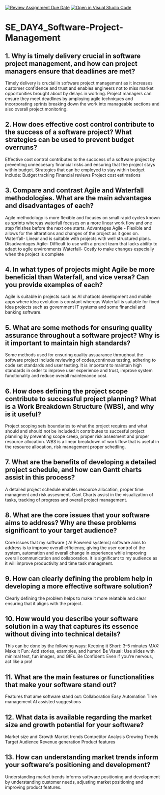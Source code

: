 [![Review Assignment Due Date](https://classroom.github.com/assets/deadline-readme-button-22041afd0340ce965d47ae6ef1cefeee28c7c493a6346c4f15d667ab976d596c.svg)](https://classroom.github.com/a/9pw6JKcu)
[![Open in Visual Studio Code](https://classroom.github.com/assets/open-in-vscode-2e0aaae1b6195c2367325f4f02e2d04e9abb55f0b24a779b69b11b9e10269abc.svg)](https://classroom.github.com/online_ide?assignment_repo_id=18456478&assignment_repo_type=AssignmentRepo)
# SE_DAY4_Software-Project-Management
## 1. Why is timely delivery crucial in software project management, and how can project managers ensure that deadlines are met?
Timely delivery is crucial in software project management as it increases customer confidence and trust and enables engineers not to miss market opportunities brought about by delays in working.
Project managers can ensure they meet deadlines by amploying agile techniques and incorporating sprints breaking down the work into manageable sections and also overall project monitoring.
## 2. How does effective cost control contribute to the success of a software project? What strategies can be used to prevent budget overruns?
Effective cost control contributes to the succcess of a software project by preventing unneccesary financial risks and ensuring that the project stays within budget.
Strategies that can be employed to stay within budget include:
Budget tracking 
Financial reviews
Project cost estimations 
## 3. Compare and contrast Agile and Waterfall methodologies. What are the main advantages and disadvantages of each?
Agile methodology is more flexible and focuses on small rapid cycles known as sprints whereas waterfall focuses on a more linear work flow and one step finishes before the next one starts.
Advantages
Agile - Flexible and allows for the altarations and changes of the project as it goes on.
Waterfall- Linear and is suitable with projects with well structured plans.
Disadvantages 
Agile- Difficult to use with a projrct team that lacks ability to adapt to agile environments 
Waterfall- Costly to make changes especially when the project is complete
## 4. In what types of projects might Agile be more beneficial than Waterfall, and vice versa? Can you provide examples of each?
Agile is suitable in projects such as AI chatbots development and mobile apps where idea evolution is constant whereas Waterfall is suitable for fixed idea projects such as government IT systems and some financial and banking software.
## 5. What are some methods for ensuring quality assurance throughout a software project? Why is it important to maintain high standards?
Some methods used for ensuring quality assuarance throughout the software project include reviewing of codes,continous testing, adhering to code set standards and user testing.
It is important to maintain high standards in order to improve user experience and trust, improve system functionality and reduce overall maintenance cost.

## 6. How does defining the project scope contribute to successful project planning? What is a Work Breakdown Structure (WBS), and why is it useful?
Project scoping sets boundaries to what the project requires and what should and should not be included.It contributes to succesful project planning by preventing scope creep, proper risk assesment and proper resource allocation.
WBS is a linear breakdown of work flow that is useful in the resource allocation, risk management proper schedling.

## 7. What are the benefits of developing a detailed project schedule, and how can Gantt charts assist in this process?
A detailed project schedule enables resource allocation, proper time managment and risk assesment. 
Gant Charts assist in the visualization of tasks, tracking of progress and overall project management.
## 8. What are the core issues that your software aims to address? Why are these problems significant to your target audience?
Core issues that my software ( AI Powered systems) software aims to address  is to improve overall efficiency, giving the user control of the system, automation and overall change in experience while improving overall communication and collaboration. 
It is significant to my audience as it will improve productivity and time task managment.
## 9. How can clearly defining the problem help in developing a more effective software solution?
Clearly defining the problem helps to make it more relatable and clear ensuring that it aligns with the project.
## 10. How would you describe your software solution in a way that captures its essence without diving into technical details?
This can be done by the following ways:
Keeping it Short: 3–5 minutes MAX!
Make it Fun: Add stories, examples, and humor!
Be Visual: Use slides with minimal text, fun images, and GIFs.
Be Confident: Even if you're nervous, act like a pro!
## 11. What are the main features or functionalities that make your software stand out?
Features that ame software stand out:
Collaboration 
Easy Automation
Time management 
AI assisted suggestions
## 12. What data is available regarding the market size and growth potential for your software?
Market size and Growth
Market trends 
Competitor Analysis
Growing Trends
Target Audience
Revenue generation
Product features 
## 13. How can understanding market trends inform your software’s positioning and development?
Understanding market trends informs software positioning and development by understanding customer needs, adjusting market positioning and improving product features.
